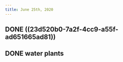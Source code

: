 ```yaml
---
title: June 25th, 2020
---
```


## DONE ((23d520b0-7a2f-4cc9-a55f-ad651665ad81))

## 

## 

## DONE water plants 

## 

## 
